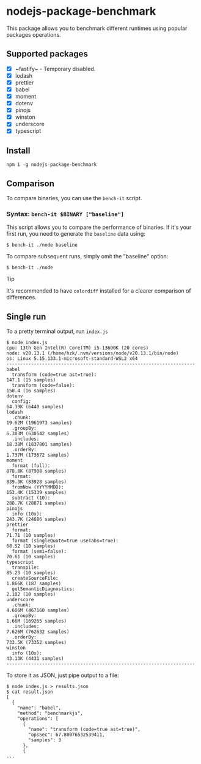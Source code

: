 # nodejs-package-benchmark

This package allows you to benchmark different runtimes using popular
packages operations.

## Supported packages

- [x] ~fastify~ - Temporary disabled.
- [x] lodash
- [x] prettier
- [x] babel
- [x] moment
- [x] dotenv
- [x] pinojs
- [x] winston
- [x] underscore
- [x] typescript

## Install

```console
npm i -g nodejs-package-benchmark
```

## Comparison

To compare binaries, you can use the `bench-it` script.

### Syntax: `bench-it $BINARY ["baseline"]`

This script allows you to compare the performance of binaries. If it's your first run, you need to generate the `baseline` data using:

```console
$ bench-it ./node baseline
```

To compare subsequent runs, simply omit the "baseline" option:

```console
$ bench-it ./node
```
> [!TIP]
> It's recommended to have `colordiff` installed for a clearer comparison of differences.

## Single run

To a pretty terminal output, run `index.js`

```console
$ node index.js
cpu: 13th Gen Intel(R) Core(TM) i5-13600K (20 cores)
node: v20.13.1 (/home/hzk/.nvm/versions/node/v20.13.1/bin/node)
os: Linux 5.15.133.1-microsoft-standard-WSL2 x64
---------------------------------------------------------------------
babel
  transform (code=true ast=true):                                    147.1 (15 samples)
  transform (code=false):                                            150.4 (16 samples)
dotenv
  config:                                                            64.39K (6440 samples)
lodash
  .chunk:                                                            19.62M (1961973 samples)
  .groupBy:                                                          6.303M (630542 samples)
  .includes:                                                         18.38M (1837801 samples)
  .orderBy:                                                          1.737M (173672 samples)
moment
  format (full):                                                     878.8K (87908 samples)
  format:                                                            839.3K (83928 samples)
  fromNow (YYYYMMDD):                                                153.4K (15339 samples)
  subtract (10):                                                     288.7K (28871 samples)
pinojs
  info (10x):                                                        243.7K (24686 samples)
prettier
  format:                                                            71.71 (10 samples)
  format (singleQuote=true useTabs=true):                            68.52 (10 samples)
  format (semi=false):                                               70.61 (10 samples)
typescript
  transpile:                                                         85.23 (10 samples)
  createSourceFile:                                                  1.866K (187 samples)
  getSemanticDiagnostics:                                            2.102 (10 samples)
underscore
  .chunk:                                                            4.606M (467160 samples)
  .groupBy:                                                          1.66M (169265 samples)
  .includes:                                                         7.626M (762632 samples)
  .orderBy:                                                          733.5K (73352 samples)
winston
  info (10x):                                                        43.13K (4431 samples)
---------------------------------------------------------------------
```

To store it as JSON, just pipe output to a file:

```console
$ node index.js > results.json
$ cat result.json
[
  {
    "name": "babel",
    "method": "benchmarkjs",
    "operations": [
      {
        "name": "transform (code=true ast=true)",
        "opsSec": 67.80076532539411,
        "samples": 3
      },
      {
...
```
